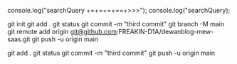 console.log("searchQuery +=+=+=+==+>>>");
console.log("searchQuery);

git init
git add .
git status
git commit -m "third commit"
git branch -M main
git remote add origin git@github.com:FREAKIN-D1A/dewanblog-mew-saas.git
git push -u origin main

git add .
git status
git commit -m "third commit"
git push -u origin main


